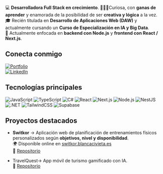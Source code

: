 💻 **Desarrolladora Full Stack en crecimiento**.
🙋🏻‍♀️Curiosa, con **ganas de aprender** y enamorada de la posibilidad de ser **creativa y lógica** a la vez.   
🎓 Recién titulada en **Desarrollo de Aplicaciones Web (DAW)** y actualmente cursando un **Curso de Especialización en IA y Big Data**.  
🚀 Actualmente enfocada en **backend con Node.js** y **frontend con React / Next.js**.  




## Conecta conmigo
[![Portfolio](https://img.shields.io/badge/🌍%20Portfolio-blancacivieta.es-blue)](https://blancacivieta.es)  
[![LinkedIn](https://img.shields.io/badge/LinkedIn-Blanca%20Civieta-blue?logo=linkedin)](https://linkedin.com/in/blanca-civieta-bermejo-9104a1348/)    




## Tecnologías principales
![JavaScript](https://img.shields.io/badge/JavaScript-F7DF1E?logo=javascript&logoColor=black)
![TypeScript](https://img.shields.io/badge/TypeScript-3178C6?logo=typescript&logoColor=white)
![C#](https://img.shields.io/badge/C%23-239120?logo=c-sharp&logoColor=white)
![React](https://img.shields.io/badge/React-20232A?logo=react&logoColor=61DAFB)
![Next.js](https://img.shields.io/badge/Next.js-000000?logo=nextdotjs&logoColor=white)
![Node.js](https://img.shields.io/badge/Node.js-339933?logo=node.js&logoColor=white)
![NestJS](https://img.shields.io/badge/NestJS-E0234E?logo=nestjs&logoColor=white)
![.NET](https://img.shields.io/badge/.NET-512BD4?logo=dotnet&logoColor=white)
![TailwindCSS](https://img.shields.io/badge/TailwindCSS-06B6D4?logo=tailwindcss&logoColor=white)
![Supabase](https://img.shields.io/badge/Supabase-3ECF8E?logo=supabase&logoColor=white)




## Proyectos destacados
- **Switkor** → Aplicación web de planificación de entrenamientos físicos personalizados según **objetivos, nivel y disponibilidad**.  
  🌍 Disponible online en [switkor.blancacivieta.es](https://switkor.blancacivieta.es)  
  🔗 [Repositorio](https://github.com/BCivieta/Switkor)  

- TravelQuest→ App móvil de turismo gamificado con IA.  
  🔗 [Repositorio](https://github.com/BCivieta/TravelQuest)  
 

